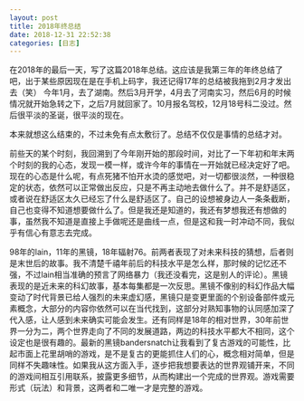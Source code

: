 ```yaml
---
layout: post
title: 2018年终总结
date: 2018-12-31 22:52:38
categories: [日志]
---
```

在2018年的最后一天，写了这篇2018年总结。这应该是我第三年的年终总结了吧，出于某些原因现在是在手机上码字，我还记得17年的总结被我拖到2月才发出去（笑）
今年1月，去了湖南。然后3月开学，4月去了河南实习，然后6月的时候情况就开始急转之下，之后7月就回家了。10月报名驾校，12月18号科二没过。然后很平淡的圣诞，很平淡的现在。  

本来就想这么结束的，不过未免有点太敷衍了。总结不仅仅是事情的总结才对。  

前些天的某个时刻，我回溯到了今年刚开始的那段时间，对比了一下年初和年末两个时刻的我的心态，发现一模一样，或许今年的事情在一开始就已经决定好了吧。现在的心态是什么呢，有点死猪不怕开水烫的感觉吧，对一切都很淡然，一种很稳定的状态，依然可以正常做出反应，只是不再主动地去做什么了。并不是舒适区，或者说在舒适区太久已经忘了什么是舒适区了。自己的设想被身边人一条条截断，自己也变得不知道想要做什么了。但是我还是知道的，我还有梦想我还有想做的事，虽然我不知道是直接上手做呢还是曲线一点，但是这和我一时冲动不同，我似乎有信心有意志去完成。  

98年的lain，11年的黑镜，18年辐射76。前两者表现了对未来科技的猜想，后者则是末世后的故事。我不清楚千禧年前后的科技水平是怎么样，那时候的记忆还不强，不过lain相当准确的预言了网络暴力（我还没看完，这是别人的评论）。黑镜表现的是近未来的科幻故事，基本每集都是一次反思。黑镜不像别的科幻作品大幅变动了时代背景已给人强烈的未来虚幻感，黑镜只是变更里面的个别设备部件或元素概念，大部分的内容你依然可以在当代找到，这部分对熟知事物的认同感加深了代入感，让人感到未来确实可能会发生。还有同样是18年的相对世界，30年前世界一分为二，两个世界走向了不同的发展道路，两边的科技水平都大不相同，这个设定也是很有趣的。最新的黑镜bandersnatch让我看到了复古游戏的可能性，比起市面上花里胡哨的游戏，是不是复古的更能抓住人们的心，概念相对简单，但是同样不失趣味性。如果我从这方面入手，逐步把我想要表达的世界观铺开来，不同的游戏间相互引用联系，披露更多细节，从而构建出一个完成的世界观。游戏需要形式（玩法）和背景，这两者和二唯一才是完整的游戏。
